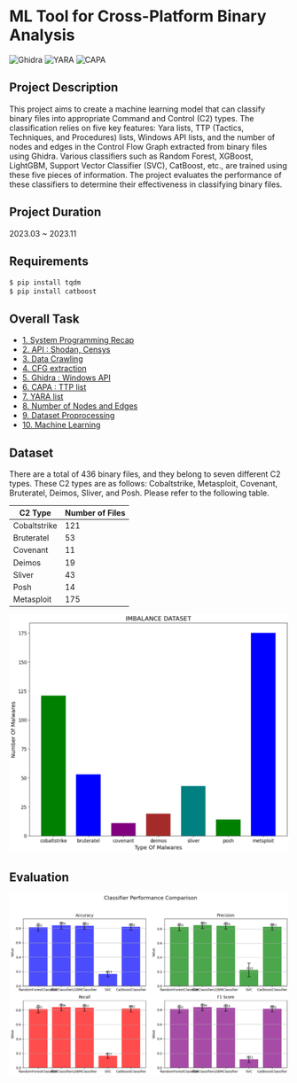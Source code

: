 # ML Tool for Cross-Platform Binary Analysis
![Ghidra](https://img.shields.io/badge/Ghidra-WinAPI-blue)
![YARA](https://img.shields.io/badge/YARA%20Rule-green)
![CAPA](https://img.shields.io/badge/TTP-CAPA-purple)

## Project Description
This project aims to create a machine learning model that can classify binary files into appropriate Command and Control (C2) types. The classification relies on five key features: Yara lists, TTP (Tactics, Techniques, and Procedures) lists, Windows API lists, and the number of nodes and edges in the Control Flow Graph extracted from binary files using Ghidra. Various classifiers such as Random Forest, XGBoost, LightGBM, Support Vector Classifier (SVC), CatBoost, etc., are trained using these five pieces of information. The project evaluates the performance of these classifiers to determine their effectiveness in classifying binary files.

## Project Duration
2023.03 ~ 2023.11

## Requirements
```
$ pip install tqdm
$ pip install catboost
```

## Overall Task
- [1. System Programming Recap](https://github.com/c-jinwoo/skku_grad_proj/tree/master/1.%20System%20Programming%20Recap)
- [2. API : Shodan, Censys](https://github.com/c-jinwoo/skku_grad_proj/tree/master/2.%20API)
- [3. Data Crawling](https://github.com/c-jinwoo/skku_grad_proj/tree/master/3.%20Dataset%20Crawling)
- [4. CFG extraction](https://github.com/c-jinwoo/skku_grad_proj/tree/master/4.%20CFG)
- [5. Ghidra : Windows API](https://github.com/c-jinwoo/skku_grad_proj/tree/master/5.%20Windows%20API)
- [6. CAPA : TTP list](https://github.com/c-jinwoo/skku_grad_proj/tree/master/6.%20TTP)
- [7. YARA list](https://github.com/c-jinwoo/skku_grad_proj/tree/master/7.%20YARA)
- [8. Number of Nodes and Edges](https://github.com/c-jinwoo/skku_grad_proj/tree/master/8.%20Dataset%20Organizing)
- [9. Dataset Proprocessing](https://github.com/c-jinwoo/skku_grad_proj/tree/master/9.%20Word%20Embedding)
- [10. Machine Learning](https://github.com/c-jinwoo/skku_grad_proj/blob/master/c2_ml_final.ipynb)

## Dataset
There are a total of 436 binary files, and they belong to seven different C2 types. These C2 types are as follows: Cobaltstrike, Metasploit, Covenant, Bruteratel, Deimos, Sliver, and Posh. Please refer to the following table.

| C2 Type       | Number of Files |
|---------------|-----------------|
| Cobaltstrike  | 121             |
| Bruteratel    | 53              |
| Covenant      | 11              |
| Deimos        | 19              |
| Sliver        | 43              |
| Posh          | 14              |
| Metasploit    | 175             |

![Data Distribution](./data_distribution.png)

## Evaluation
![evaluation](./evaluation.png)
